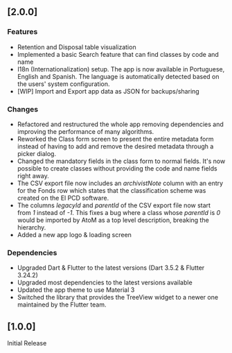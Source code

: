 ## [2.0.0]

### Features

- Retention and Disposal table visualization
- Implemented a basic Search feature that can find classes by code and name
- I18n (Internationalization) setup. The app is now available in Portuguese,
  English and Spanish. The language is automatically detected based on the
  users' system configuration.
- [WIP] Import and Export app data as JSON for backups/sharing

### Changes

- Refactored and restructured the whole app removing dependencies and improving
  the performance of many algorithms.
- Reworked the Class form screen to present the entire metadata form instead
  of having to add and remove the desired metadata through a picker dialog.
- Changed the mandatory fields in the class form to normal fields. It's now
  possible to create classes without providing the code and name fields right
  away.
- The CSV export file now includes an _archivistNote_ column with an entry for
  the Fonds row which states that the classification scheme was created on the
  El PCD software.
- The columns _legacyId_ and _parentId_ of the CSV export file now start from
  _1_ instead of _-1_. This fixes a bug where a class whose _parentId_ is _0_
  would be imported by AtoM as a top level description, breaking the hierarchy.
- Added a new app logo & loading screen

### Dependencies

- Upgraded Dart & Flutter to the latest versions (Dart 3.5.2 & Flutter 3.24.2)
- Upgraded most dependencies to the latest versions available
- Updated the app theme to use Material 3
- Switched the library that provides the TreeView widget to a newer one
  maintained by the Flutter team.

## [1.0.0]

Initial Release
